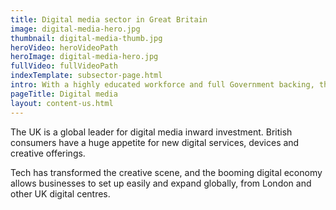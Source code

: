 ```yaml
---
title: Digital media sector in Great Britain
image: digital-media-hero.jpg
thumbnail: digital-media-thumb.jpg
heroVideo: heroVideoPath
heroImage: digital-media-hero.jpg
fullVideo: fullVideoPath
indexTemplate: subsector-page.html
intro: With a highly educated workforce and full Government backing, the UK is ideally placed for digital media investment.
pageTitle: Digital media
layout: content-us.html
---
```


The UK is a global leader for digital media inward investment. British consumers have a huge appetite for new digital services, devices and creative offerings.

Tech has transformed the creative scene, and the booming digital economy allows businesses to set up easily and expand globally, from London and other UK digital centres.